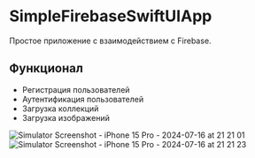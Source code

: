 # SimpleFirebaseSwiftUIApp

Простое приложение с взаимодействием с Firebase.

## Функционал

- Регистрация пользователей
- Аутентификация пользователей
- Загрузка коллекций
- Загрузка изображений

![Simulator Screenshot - iPhone 15 Pro - 2024-07-16 at 21 21 01](https://github.com/user-attachments/assets/fc399aee-1f6c-4c28-8014-659fac2843db)
![Simulator Screenshot - iPhone 15 Pro - 2024-07-16 at 21 21 23](https://github.com/user-attachments/assets/93692f72-be7d-4736-a118-5222ca0e82b4)
